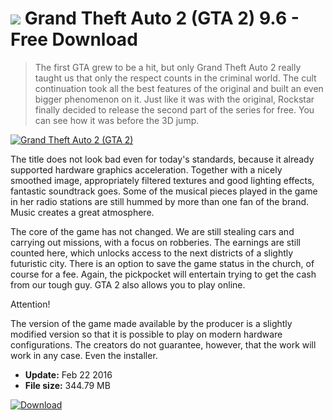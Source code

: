 # ![](https://cdn.softexe.net/static/icon/win.gif) Grand Theft Auto 2 (GTA 2) 9.6 - Free Download

> The first GTA grew to be a hit, but only Grand Theft Auto 2 really taught us that only the respect counts in the criminal world. The cult continuation took all the best features of the original and built an even bigger phenomenon on it. Just like it was with the original, Rockstar finally decided to release the second part of the series for free. You can see how it was before the 3D jump.

[![Grand Theft Auto 2 (GTA 2)](https://gallery.dpcdn.pl/imgc/Tools/65786/g_-_420x350_1.5_-_x20160222102944_1.jpg)](https://softexe.net/win/games-entertainment/shooters/grand-theft-auto-2-gta-2:ppggf.html)

The title does not look bad even for today's standards, because it already supported hardware graphics acceleration. Together with a nicely smoothed image, appropriately filtered textures and good lighting effects, fantastic soundtrack goes. Some of the musical pieces played in the game in her radio stations are still hummed by more than one fan of the brand. Music creates a great atmosphere.
 
 
 The core of the game has not changed. We are still stealing cars and carrying out missions, with a focus on robberies. The earnings are still counted here, which unlocks access to the next districts of a slightly futuristic city. There is an option to save the game status in the church, of course for a fee. Again, the pickpocket will entertain trying to get the cash from our tough guy. GTA 2 also allows you to play online.
 
 Attention!
 
 The version of the game made available by the producer is a slightly modified version so that it is possible to play on modern hardware configurations. The creators do not guarantee, however, that the work will work in any case. Even the installer.


- **Update:** Feb 22 2016
- **File size:** 344.79 MB

[![Download](https://cdn.softexe.net/static/img/download.png)](https://softexe.net/win/games-entertainment/shooters/grand-theft-auto-2-gta-2:ppggf.html)

